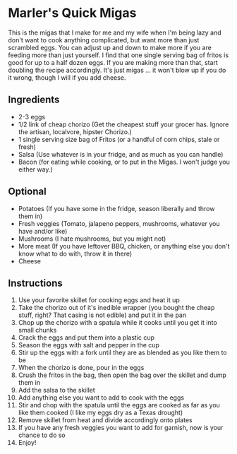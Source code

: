 Marler's Quick Migas
====================

This is the migas that I make for me and my wife when I'm being lazy and
don't want to cook anything complicated, but want more than just
scrambled eggs. You can adjust up and down to make more if you are
feeding more than just yourself. I find that one single serving bag of
fritos is good for up to a half dozen eggs. If you are making more than
that, start doubling the recipe accordingly. It's just migas ... it
won't blow up if you do it wrong, though I will if you add cheese.

Ingredients
-----------

-   2-3 eggs
-   1/2 link of cheap chorizo (Get the cheapest stuff your grocer has.
    Ignore the artisan, localvore, hipster Chorizo.)
-   1 single serving size bag of Fritos (or a handful of corn chips,
    stale or fresh)
-   Salsa (Use whatever is in your fridge, and as much as you can
    handle)
-   Bacon (for eating while cooking, or to put in the Migas. I won't
    judge you either way.)

Optional
--------

-   Potatoes (If you have some in the fridge, season liberally and throw
    them in)
-   Fresh veggies (Tomato, jalapeno peppers, mushrooms, whatever you
    have and/or like)
-   Mushrooms (I hate mushrooms, but you might not)
-   More meat (If you have leftover BBQ, chicken, or anything else you
    don't know what to do with, throw it in there)
-   Cheese

Instructions
------------

1.  Use your favorite skillet for cooking eggs and heat it up
2.  Take the chorizo out of it's inedible wrapper (you bought the cheap
    stuff, right? That casing is not edible) and put it in the pan
3.  Chop up the chorizo with a spatula while it cooks until you get it
    into small chunks
4.  Crack the eggs and put them into a plastic cup
5.  Season the eggs with salt and pepper in the cup
6.  Stir up the eggs with a fork until they are as blended as you like
    them to be
7.  When the chorizo is done, pour in the eggs
8.  Crush the fritos in the bag, then open the bag over the skillet and
    dump them in
9.  Add the salsa to the skillet
10. Add anything else you want to add to cook with the eggs
11. Stir and chop with the spatula until the eggs are cooked as far as
    you like them cooked (I like my eggs dry as a Texas drought)
12. Remove skillet from heat and divide accordingly onto plates
13. If you have any fresh veggies you want to add for garnish, now is
    your chance to do so
14. Enjoy!
